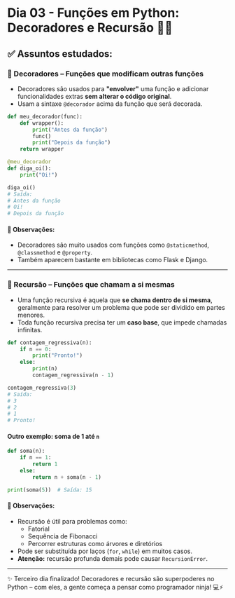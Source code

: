 # Dia 03 - Funções em Python: Decoradores e Recursão 🔁✨

## ✅ Assuntos estudados:

### 🔹 Decoradores – Funções que modificam outras funções
- Decoradores são usados para **"envolver"** uma função e adicionar funcionalidades extras **sem alterar o código original**.
- Usam a sintaxe `@decorador` acima da função que será decorada.

```python
def meu_decorador(func):
    def wrapper():
        print("Antes da função")
        func()
        print("Depois da função")
    return wrapper

@meu_decorador
def diga_oi():
    print("Oi!")

diga_oi()
# Saída:
# Antes da função
# Oi!
# Depois da função
```

#### 📌 Observações:
- Decoradores são muito usados com funções como `@staticmethod`, `@classmethod` e `@property`.
- Também aparecem bastante em bibliotecas como Flask e Django.

---

### 🔹 Recursão – Funções que chamam a si mesmas
- Uma função recursiva é aquela que **se chama dentro de si mesma**, geralmente para resolver um problema que pode ser dividido em partes menores.
- Toda função recursiva precisa ter um **caso base**, que impede chamadas infinitas.

```python
def contagem_regressiva(n):
    if n == 0:
        print("Pronto!")
    else:
        print(n)
        contagem_regressiva(n - 1)

contagem_regressiva(3)
# Saída:
# 3
# 2
# 1
# Pronto!
```

#### Outro exemplo: soma de 1 até `n`
```python
def soma(n):
    if n == 1:
        return 1
    else:
        return n + soma(n - 1)

print(soma(5))  # Saída: 15
```

#### 📌 Observações:
- Recursão é útil para problemas como:
  - Fatorial
  - Sequência de Fibonacci
  - Percorrer estruturas como árvores e diretórios
- Pode ser substituída por laços (`for`, `while`) em muitos casos.
- **Atenção:** recursão profunda demais pode causar `RecursionError`.

---

✨ Terceiro dia finalizado! Decoradores e recursão são superpoderes no Python – com eles, a gente começa a pensar como programador ninja! 💻⚡
